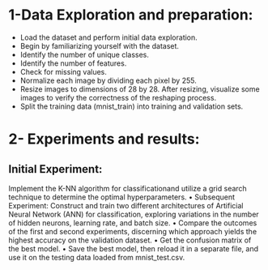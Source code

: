 # 1-Data Exploration and preparation:
<ul>
<li> Load the dataset and perform initial data exploration.</li>
<li> Begin by familiarizing yourself with the dataset.</li>
<li> Identify the number of unique classes.</li>
<li> Identify the number of features.</li>
<li> Check for missing values.</li>
<li>Normalize each image by dividing each pixel by 255.</li>
<li> Resize images to dimensions of 28 by 28. After resizing, visualize some images to verify the correctness of the reshaping process.</li>
<li>Split the training data (mnist_train) into training and validation sets.</li>
</ul>


# 2- Experiments and results:

## Initial Experiment: 
Implement the K-NN algorithm for classificationand utilize a grid search technique to determine the optimal hyperparameters.
• Subsequent Experiment: Construct and train two different architectures 
of Artificial Neural Network (ANN) for classification, exploring variations in 
the number of hidden neurons, learning rate, and batch size.
• Compare the outcomes of the first and second experiments, discerning 
which approach yields the highest accuracy on the validation dataset.
• Get the confusion matrix of the best model.
• Save the best model, then reload it in a separate file, and use it on the 
testing data loaded from mnist_test.csv.
